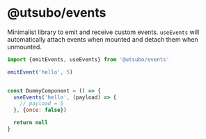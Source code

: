 # @utsubo/events

Minimalist library to emit and receive custom events. `useEvents` will automatically attach events when mounted and detach them when unmounted.


```jsx
import {emitEvents, useEvents} from '@utsubo/events'

emitEvent('hello', 5)


const DummyComponent = () => {
  useEvents('hello', (payload) => {
    // payload = 5
  }, {once: false})

  return null
}
```

